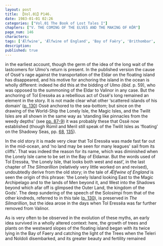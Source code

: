 ```yaml
---
layout: post
title: 【Vol.01】P146.
date: 1983-01-01 02:26
categories: ["Vol.01 The Book of Lost Tales I"]
chapters: ["V. THE COMING OF THE ELVES AND THE MAKING OF KÔR"]
page_num: 146
characters: 
tags: ['Ǽlfwine', 'Ǽlfwine of England', 'Bay of Faëry', 'Brithombar', 'Círdan the Shipwright', 'Eglarest', 'Bay of Eldamar', 'Falas', 'Great Lands', 'Lonely Island', 'Lonely Isle', 'Magic Isles', 'Magic Archipelago', 'Middle-earth', 'Men', 'Meril-i-Turinqi', 'Ossë', 'Outer Land', 'Shadowy Seas', 'Ship of the World', 'Rúmil', 'the Shadows', 'Silmarillion, The', 'Solosimpi']
description: 
published: true
---
```


<p style="text-indent: 0;">
in the earliest account, though the germ of the idea of the long wait of the lastcomers for Ulmo's return is present. In the published version the cause of Ossë's rage against the transportation of the Eldar on the floating island has disappeared, and his motive for anchoring the island in the ocean is wholly different: indeed he did this at the bidding of Ulmo <I>(ibid</I>. p. 59), who was opposed to the summoning of the Eldar to Valinor in any case. But the anchoring of Tol Eressëa as a rebellious act of Ossë's long remained an element in the story. It is not made clear what other ‘scattered islands of his domain’ (<a href="{{site.baseurl}}/vol01-p130">p. 130</a>) Ossë anchored to the sea-bottom; but since on the drawing of the World-Ship the Lonely Isle, the Magic Isles, and the Twilit Isles are all shown in the same way as ‘standing like pinnacles from the weedy depths' (see <a href="{{site.baseurl}}/vol01-p87">pp. 87-9</a>) it was probably these that Ossë now established (though Rúmil and Meril still speak of the Twilit Isles as ‘floating’ on the Shadowy Seas, pp. <a href="{{site.baseurl}}/vol01-p68">68</a>, <a href="{{site.baseurl}}/vol01-p135">135</a>).
</p>

In the old story it is made very clear that Tol Eressëa was made fast far out in the mid-ocean, and ‘no land may be seen for many leagues' sail from its cliffs'. That was indeed the reason for its name, which was diminished when the Lonely Isle came to be set in the Bay of Eldamar. But the words used of Tol Eressëa, ‘the Lonely Isle, that looks both west and east’, in the last chapter of <I>The Silmarillion</I> (relatively very little worked on and revised), undoubtedly derive from the old story; in the tale of <I>Ǽlfwine of England</I> is seen the origin of this phrase: ‘the Lonely Island looking East to the Magic Archipelago and to the lands of Men beyond it, and West into the Shadows beyond which afar off is glimpsed the Outer Land, the kingdom of the Gods'. The deep sundering of the speech of the Solosimpi from that of the other kindreds, referred to in this tale ([p. 130]({{site.baseurl}}/vol01-p130)), is preserved in <I>The Silmarillion</I>, but the idea arose in the days when Tol Eressëa was far further removed from Valinor.

As is very often to be observed in the evolution of these myths, an early idea survived in a wholly altered context: here, the growth of trees and plants on the westward slopes of the floating island began with its twice lying in the Bay of Faery and catching the light of the Trees when the Teleri and Noldoli disembarked, and its greater beauty and fertility remained


